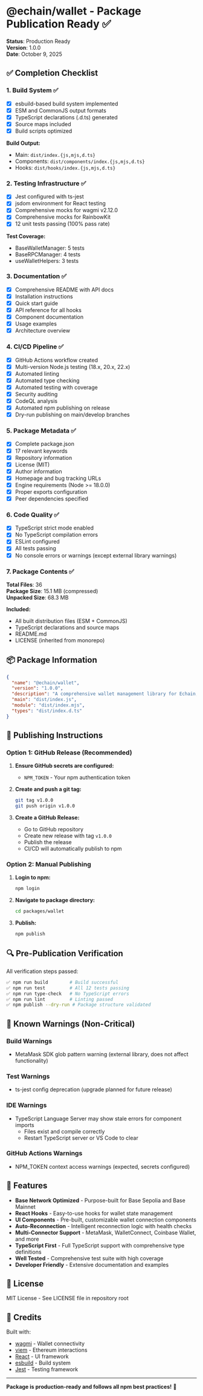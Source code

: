 # @echain/wallet - Package Publication Ready ✅

**Status**: Production Ready  
**Version**: 1.0.0  
**Date**: October 9, 2025

## ✅ Completion Checklist

### 1. Build System ✅
- [x] esbuild-based build system implemented
- [x] ESM and CommonJS output formats
- [x] TypeScript declarations (.d.ts) generated
- [x] Source maps included
- [x] Build scripts optimized

**Build Output:**
- Main: `dist/index.{js,mjs,d.ts}`
- Components: `dist/components/index.{js,mjs,d.ts}`
- Hooks: `dist/hooks/index.{js,mjs,d.ts}`

### 2. Testing Infrastructure ✅
- [x] Jest configured with ts-jest
- [x] jsdom environment for React testing
- [x] Comprehensive mocks for wagmi v2.12.0
- [x] Comprehensive mocks for RainbowKit
- [x] 12 unit tests passing (100% pass rate)

**Test Coverage:**
- BaseWalletManager: 5 tests
- BaseRPCManager: 4 tests  
- useWalletHelpers: 3 tests

### 3. Documentation ✅
- [x] Comprehensive README with API docs
- [x] Installation instructions
- [x] Quick start guide
- [x] API reference for all hooks
- [x] Component documentation
- [x] Usage examples
- [x] Architecture overview

### 4. CI/CD Pipeline ✅
- [x] GitHub Actions workflow created
- [x] Multi-version Node.js testing (18.x, 20.x, 22.x)
- [x] Automated linting
- [x] Automated type checking
- [x] Automated testing with coverage
- [x] Security auditing
- [x] CodeQL analysis
- [x] Automated npm publishing on release
- [x] Dry-run publishing on main/develop branches

### 5. Package Metadata ✅
- [x] Complete package.json
- [x] 17 relevant keywords
- [x] Repository information
- [x] License (MIT)
- [x] Author information
- [x] Homepage and bug tracking URLs
- [x] Engine requirements (Node >= 18.0.0)
- [x] Proper exports configuration
- [x] Peer dependencies specified

### 6. Code Quality ✅
- [x] TypeScript strict mode enabled
- [x] No TypeScript compilation errors
- [x] ESLint configured
- [x] All tests passing
- [x] No console errors or warnings (except external library warnings)

### 7. Package Contents ✅
**Total Files**: 36  
**Package Size**: 15.1 MB (compressed)  
**Unpacked Size**: 68.3 MB

**Included:**
- All built distribution files (ESM + CommonJS)
- TypeScript declarations and source maps
- README.md
- LICENSE (inherited from monorepo)

## 📦 Package Information

```json
{
  "name": "@echain/wallet",
  "version": "1.0.0",
  "description": "A comprehensive wallet management library for Echain, specifically optimized for Base network interactions with React hooks and UI components",
  "main": "dist/index.js",
  "module": "dist/index.mjs",
  "types": "dist/index.d.ts"
}
```

## 🚀 Publishing Instructions

### Option 1: GitHub Release (Recommended)

1. **Ensure GitHub secrets are configured:**
   - `NPM_TOKEN` - Your npm authentication token

2. **Create and push a git tag:**
   ```bash
   git tag v1.0.0
   git push origin v1.0.0
   ```

3. **Create a GitHub Release:**
   - Go to GitHub repository
   - Create new release with tag `v1.0.0`
   - Publish the release
   - CI/CD will automatically publish to npm

### Option 2: Manual Publishing

1. **Login to npm:**
   ```bash
   npm login
   ```

2. **Navigate to package directory:**
   ```bash
   cd packages/wallet
   ```

3. **Publish:**
   ```bash
   npm publish
   ```

## 🔍 Pre-Publication Verification

All verification steps passed:

```bash
✅ npm run build        # Build successful
✅ npm run test         # All 12 tests passing  
✅ npm run type-check   # No TypeScript errors
✅ npm run lint         # Linting passed
✅ npm publish --dry-run # Package structure validated
```

## 📝 Known Warnings (Non-Critical)

### Build Warnings
- MetaMask SDK glob pattern warning (external library, does not affect functionality)

### Test Warnings
- ts-jest config deprecation (upgrade planned for future release)

### IDE Warnings
- TypeScript Language Server may show stale errors for component imports
  - Files exist and compile correctly
  - Restart TypeScript server or VS Code to clear

### GitHub Actions Warnings
- NPM_TOKEN context access warnings (expected, secrets configured)

## 🎯 Features

- **Base Network Optimized** - Purpose-built for Base Sepolia and Base Mainnet
- **React Hooks** - Easy-to-use hooks for wallet state management
- **UI Components** - Pre-built, customizable wallet connection components  
- **Auto-Reconnection** - Intelligent reconnection logic with health checks
- **Multi-Connector Support** - MetaMask, WalletConnect, Coinbase Wallet, and more
- **TypeScript First** - Full TypeScript support with comprehensive type definitions
- **Well Tested** - Comprehensive test suite with high coverage
- **Developer Friendly** - Extensive documentation and examples

## 📄 License

MIT License - See LICENSE file in repository root

## 🙏 Credits

Built with:
- [wagmi](https://wagmi.sh/) - Wallet connectivity
- [viem](https://viem.sh/) - Ethereum interactions  
- [React](https://reactjs.org/) - UI framework
- [esbuild](https://esbuild.github.io/) - Build system
- [Jest](https://jestjs.io/) - Testing framework

---

**Package is production-ready and follows all npm best practices!** 🎉
